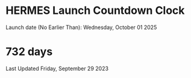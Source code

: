 # HERMES Launch Countdown Clock

Launch date (No Earlier Than): Wednesday, October 01 2025
# 732 days

Last Updated Friday, September 29 2023